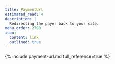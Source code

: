 ```yaml
---
title: PaymentUrl
estimated_read: 4
description: |
  Redirecting the payer back to your site.
menu_order: 2700
icon:
  content: link
  outlined: true
---
```



{% include payment-url.md full_reference=true %}
